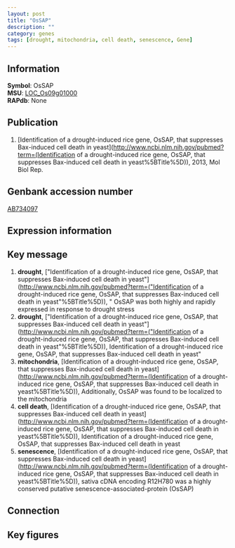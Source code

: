```yaml
---
layout: post
title: "OsSAP"
description: ""
category: genes
tags: [drought, mitochondria, cell death, senescence, Gene]
---
```


## Information
__Symbol__: OsSAP  
__MSU__: [LOC_Os09g01000](http://rice.plantbiology.msu.edu/cgi-bin/ORF_infopage.cgi?orf=LOC_Os09g01000)  
__RAPdb__: None  

## Publication
1. [Identification of a drought-induced rice gene, OsSAP, that suppresses Bax-induced cell death in yeast](http://www.ncbi.nlm.nih.gov/pubmed?term=(Identification of a drought-induced rice gene, OsSAP, that suppresses Bax-induced cell death in yeast%5BTitle%5D)), 2013, Mol Biol Rep.

## Genbank accession number
[AB734097](http://www.ncbi.nlm.nih.gov/nuccore/AB734097)

## Expression information

## Key message
1. __drought__, ["Identification of a drought-induced rice gene, OsSAP, that suppresses Bax-induced cell death in yeast"](http://www.ncbi.nlm.nih.gov/pubmed?term=("Identification of a drought-induced rice gene, OsSAP, that suppresses Bax-induced cell death in yeast"%5BTitle%5D)), " OsSAP was both highly and rapidly expressed in response to drought stress
2. __drought__, ["Identification of a drought-induced rice gene, OsSAP, that suppresses Bax-induced cell death in yeast"](http://www.ncbi.nlm.nih.gov/pubmed?term=("Identification of a drought-induced rice gene, OsSAP, that suppresses Bax-induced cell death in yeast"%5BTitle%5D)), Identification of a drought-induced rice gene, OsSAP, that suppresses Bax-induced cell death in yeast"
3. __mitochondria__, [Identification of a drought-induced rice gene, OsSAP, that suppresses Bax-induced cell death in yeast](http://www.ncbi.nlm.nih.gov/pubmed?term=(Identification of a drought-induced rice gene, OsSAP, that suppresses Bax-induced cell death in yeast%5BTitle%5D)),  Additionally, OsSAP was found to be localized to the mitochondria
4. __cell death__, [Identification of a drought-induced rice gene, OsSAP, that suppresses Bax-induced cell death in yeast](http://www.ncbi.nlm.nih.gov/pubmed?term=(Identification of a drought-induced rice gene, OsSAP, that suppresses Bax-induced cell death in yeast%5BTitle%5D)), Identification of a drought-induced rice gene, OsSAP, that suppresses Bax-induced cell death in yeast
5. __senescence__, [Identification of a drought-induced rice gene, OsSAP, that suppresses Bax-induced cell death in yeast](http://www.ncbi.nlm.nih.gov/pubmed?term=(Identification of a drought-induced rice gene, OsSAP, that suppresses Bax-induced cell death in yeast%5BTitle%5D)),  sativa cDNA encoding R12H780 was a highly conserved putative senescence-associated-protein (OsSAP)

## Connection

## Key figures


